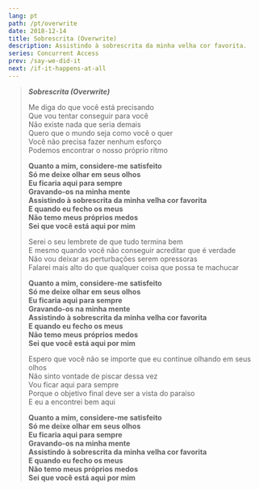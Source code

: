 ```yaml
---
lang: pt
path: /pt/overwrite
date: 2018-12-14
title: Sobrescrita (Overwrite)
description: Assistindo à sobrescrita da minha velha cor favorita.
series: Concurrent Access
prev: /say-we-did-it
next: /if-it-happens-at-all
---
```


> **_Sobrescrita (Overwrite)_**
>
> Me diga do que você está precisando \
> Que vou tentar conseguir para você \
> Não existe nada que seria demais \
> Quero que o mundo seja como você o quer \
> Você não precisa fazer nenhum esforço \
> Podemos encontrar o nosso próprio ritmo
>
> **Quanto a mim, considere-me satisfeito \
> Só me deixe olhar em seus olhos \
> Eu ficaria aqui para sempre \
> Gravando-os na minha mente \
> Assistindo à sobrescrita da minha velha cor favorita \
> E quando eu fecho os meus \
> Não temo meus próprios medos \
> Sei que você está aqui por mim**
>
> Serei o seu lembrete de que tudo termina bem \
> E mesmo quando você não conseguir acreditar que é verdade \
> Não vou deixar as perturbações serem opressoras \
> Falarei mais alto do que qualquer coisa que possa te machucar
>
> **Quanto a mim, considere-me satisfeito \
> Só me deixe olhar em seus olhos \
> Eu ficaria aqui para sempre \
> Gravando-os na minha mente \
> Assistindo à sobrescrita da minha velha cor favorita \
> E quando eu fecho os meus \
> Não temo meus próprios medos \
> Sei que você está aqui por mim**
>
> Espero que você não se importe que eu continue olhando em seus olhos \
> Não sinto vontade de piscar dessa vez \
> Vou ficar aqui para sempre \
> Porque o objetivo final deve ser a vista do paraíso \
> E eu a encontrei bem aqui
>
> **Quanto a mim, considere-me satisfeito \
> Só me deixe olhar em seus olhos \
> Eu ficaria aqui para sempre \
> Gravando-os na minha mente \
> Assistindo à sobrescrita da minha velha cor favorita \
> E quando eu fecho os meus \
> Não temo meus próprios medos \
> Sei que você está aqui por mim**
